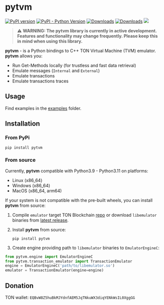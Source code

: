 # pytvm

[![PyPI version](https://badge.fury.io/py/pytvm.svg)](https://badge.fury.io/py/pytvm) 
[![PyPI - Python Version](https://img.shields.io/pypi/pyversions/pytvm)](https://pypi.org/project/pytvm/)
[![Downloads](https://static.pepy.tech/badge/pytvm)](https://pepy.tech/project/pytvm)
[![Downloads](https://static.pepy.tech/badge/pytvm/month)](https://pepy.tech/project/pytvm)
[![](https://img.shields.io/badge/%F0%9F%92%8E-TON-grey)](https://ton.org)

> :warning: **WARNING: The pytvm library is currently in active development. Features and functionality may change frequently. Please keep this in mind when using this library.**

**pytvm** - is a Python bindings to C++ TON Virtual Machine (TVM) emulator. **pytvm** allows you:

* Run Get-Methods locally (for trustless and fast data retrieval)
* Emulate messages (`Internal` and `External`)
* Emulate transactions
* Emulate transactions traces

## Usage

Find examples in the [examples](examples/) folder.

## Installation

### From PyPi

```commandline
pip install pytvm 
```

### From source
Currently, **pytvm** compatible with Python3.9 - Python3.11 on platforms:
* Linux (x86_64)
* Windows (x86_64)
* MacOS (x86_64, arm64)

If your system is not compatible with the pre-built wheels, you can install **pytvm** from source:

1) Compile `emulator` target TON Blockchain [repo](https://github.com/ton-blockchain/ton) or download `libemulator` binaries from
[latest release](https://github.com/ton-blockchain/ton/releases/latest).
2) Install **pytvm** from source:

    ```commandline
    pip install pytvm
    ```

3) Create engine providing path to `libemulator` binaries to `EmulatorEngineC`:

```python
from pytvm.engine import EmulatorEngineC
from pytvm.transaction_emulator import TransactionEmulator
engine = EmulatorEngineC('path/to/libemulator.so')
emulator = TransactionEmulator(engine=engine)
```

## Donation

TON wallet: `EQBvW8Z5huBkMJYdnfAEM5JqTNkuWX3diqYENkWsIL0XggGG`
